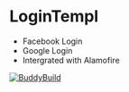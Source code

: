 # LoginTempl
- Facebook Login
- Google Login
- Intergrated with Alamofire

[![BuddyBuild](https://dashboard.buddybuild.com/api/statusImage?appID=58e431d3378b330001f026d8&branch=master&build=latest)](https://dashboard.buddybuild.com/apps/58e431d3378b330001f026d8/build/latest?branch=master)

